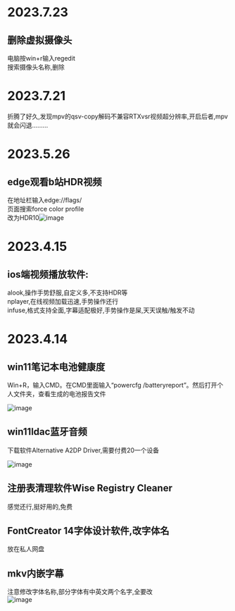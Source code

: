 # 2023.7.23
## 删除虚拟摄像头
电脑按win+r输入regedit       
搜索摄像头名称,删除    

# 2023.7.21
折腾了好久,发现mpv的qsv-copy解码不兼容RTXvsr视频超分辨率,开启后者,mpv就会闪退.........

# 2023.5.26
## edge观看b站HDR视频
在地址栏输入edge://flags/   
页面搜索force color profile   
改为HDR10![image](https://github.com/cancundeyingzi/rizhi/assets/73635883/715d5630-0655-4446-b6b4-f27062c0eb7c)



# 2023.4.15
## ios端视频播放软件:    
alook,操作手势舒服,自定义多,不支持HDR等        
nplayer,在线视频加载迅速,手势操作还行         
infuse,格式支持全面,字幕适配极好,手势操作是屎,天天误触/触发不动             
# 2023.4.14
## win11笔记本电池健康度
Win+R，输入CMD。在CMD里面输入“powercfg /batteryreport”。然后打开个人文件夹，查看生成的电池报告文件   

![image](https://user-images.githubusercontent.com/73635883/231927237-68016fb6-149d-4a77-8592-901de2249e0b.png)
## win11ldac蓝牙音频
下载软件Alternative A2DP Driver,需要付费20一个设备   

![image](https://user-images.githubusercontent.com/73635883/231927465-ae0863b0-be1f-4d90-ba73-78e385f80876.png)
## 注册表清理软件Wise Registry Cleaner
感觉还行,挺好用的,免费
## FontCreator 14字体设计软件,改字体名
放在私人网盘
## mkv内嵌字幕  
注意修改字体名称,部分字体有中英文两个名字,全要改   
 ![image](https://user-images.githubusercontent.com/73635883/231929603-b64abdfe-dd52-4296-9a2e-24c3b2687a1e.png)

